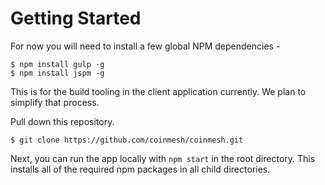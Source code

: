 # Getting Started

For now you will need to install a few global NPM dependencies -

```
$ npm install gulp -g
$ npm install jspm -g
```

This is for the build tooling in the client application currently.  We plan  to simplify that process.

Pull down this repository.

```
$ git clone https://github.com/coinmesh/coinmesh.git
```

Next, you can run the app locally with `npm start` in the root directory.  This installs all of the required npm packages in all child directories.
